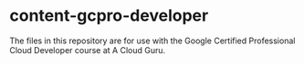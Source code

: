 # content-gcpro-developer
The files in this repository are for use with the Google Certified Professional Cloud Developer course at A Cloud Guru.
